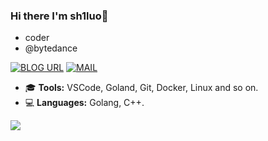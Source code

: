 ### Hi there I'm sh1luo👋
- coder
- @bytedance

[![BLOG URL](https://img.shields.io/twitter/url?color=%23FBBC05&label=BLOG&logo=hexo&logoColor=white&style=flat-square&url=https%3A%2F%2Fhttps://sh1luo.gitee.io/%2F)](https://kcode.icu/)
[![MAIL](https://img.shields.io/static/v1?label=MAIL&message=%20&color=green2&logo=gmail&style=flat-square&logoColor=white)](mailto:shiluo1999@163.com)

- 🎓 **Tools:** VSCode, Goland, Git, Docker, Linux and so on.  
- 💻 **Languages:** Golang, C++.

<img src="https://github-readme-stats.vercel.app/api?username=sh1luo&show_icons=true">
